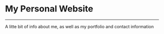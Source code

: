 # My Personal Website

------------------------

A litte bit of info about me, as well as my portfolio and contact information